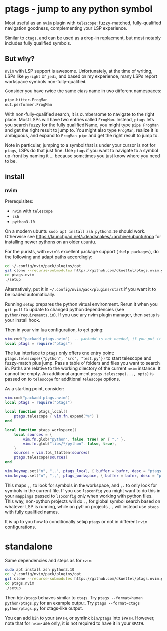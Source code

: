 # ptags - jump to any python symbol

Most useful as an `nvim` plugin with `telescope`: fuzzy-matched, fully-qualified navigation goodness, complementing your LSP experience.

Similar to `ctags`, and can be used as a drop-in replacment, but most notably includes fully qualified symbols.

## But why?

`nvim` with LSP support is awesome.
Unfortunately, at the time of writing, LSPs like `pyright` or `jedi`, and based on my experience, many LSPs report workspace symbols non-fully-qualified.

Consider you have twice the same class name in two different namespaces:

```python
pipe.hitter.FrogMan
out.performer.FrogMan
```

With non-fully-qualified search, it is cumbersome to navigate to the right place.
Most LSPs will have two entries called `FrogMan`.
Instead, `ptags` lets you search fuzzy for the fully qualified Name, you might type `pipe FrogMan` and get the right result to jump to.
You might also type `FrogMan`, realize it is ambiguous, and expand to `FrogMan pipe` and get the right result to jump to.

Note in particular, jumping to a symbol that is under your cursor is not for `ptags`, LSPs do that just fine.
Use `ptags` if you want to navigate to a symbol up-front by naming it ... because sometimes you just know where you need to be.

## install

### nvim

Prerequisites:

- `nvim` with `telescope`
- `zsh`
- `python3.10`

On a modern ubuntu `sudo apt install zsh python3.10` should work.
Otherwise see https://launchpad.net/~deadsnakes/+archive/ubuntu/ppa for installing newer pythons on an older ubuntu.

For the purists, with `nvim`'s excellent package support (`:help packages`), do the following and adapt paths accordingly:

```zsh
cd ~/.config/nvim/pack/plugins/opt
git clone --recurse-submodules https://github.com/dkuettel/ptags.nvim.git
cd ptags.nvim
./setup
```

Alternatively, put it in `~/.config/nvim/pack/plugins/start` if you want it to be loaded automatically.

Running `setup` prepares the python virtual environment.
Rerun it when you `git pull` to update to changed python dependencies (see `python/requirements.in`).
If you use any nvim plugin manager, then `setup` is your install hook.

Then in your vim lua configuration, to get going:

```lua
vim.cmd("packadd ptags.nvim")  -- packadd is not needed, if you put it into the "start" folder instead of "opt" above
local ptags = require("ptags")
```

The lua interface to `ptags` only offers one entry point: `ptags.telescope({"python", "src", "test.py"})` to start telescope and fuzzy-match plus jump.
Pass a table of folders and files you want to search in.
Paths are relative to the working directory of the current `nvim` instance.
It cannot be empty.
An additional argument `ptags.telescope(..., opts)` is passed on to `telescope` for additional `telescope` options.

As a starting point, consider:

```lua
vim.cmd("packadd ptags.nvim")
local ptags = require("ptags")

local function ptags_local()
    ptags.telescope { vim.fn.expand("%") }
end

local function ptags_workspace()
    local sources = {
        vim.fn.glob("python", false, true) or { "." },
        vim.fn.glob("libs/*/python", false, true),
    }
    sources = vim.tbl_flatten(sources)
    ptags.telescope(sources)
end

vim.keymap.set("n", ",.", ptags_local, { buffer = bufnr, desc = "ptags local symbols" })
vim.keymap.set("n", ",,", ptags_workspace, { buffer = bufnr, desc = "ptags workspace symbols" })
```

This maps `,,` to look for symbols in the workspace, and `,.` to only look for symbols in the current file.
If you use `lspconfig` you might want to do this in your `mappings` passed to `lspconfig` only when working with python files.
This way, non-python projects will do `,,` for global symbol search based on whatever LSP is running,
while on python projects `,,` will instead use `ptags` with fully qualified names.

It is up to you how to conditionally setup `ptags` or not in different `nvim` configurations.

# standalone

Same dependencies and steps as for `nvim`:

```zsh
sudo apt install zsh python3.10
cd ~/.config/nvim/pack/plugins/opt
git clone --recurse-submodules https://github.com/dkuettel/ptags.nvim.git
cd ptags.nvim
./setup
```

Then `bin/ptags` behaves similar to `ctags`.
Try `ptags --format=human python/ptags.py` for an example output.
Try `ptags --format=ctags python/ptags.py` for ctags-like output.

You can add `bin` to your `$PATH`, or symlink `bin/ptags` into `$PATH`.
However, note that for `nvim`-use only, it is not required to have it in your `$PATH`.
